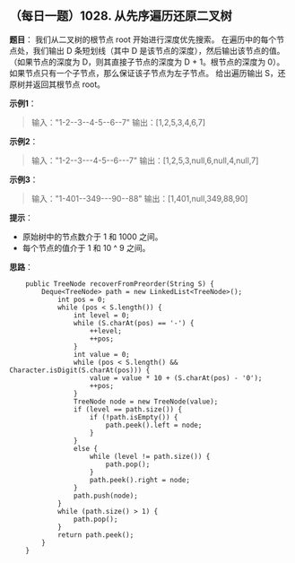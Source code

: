 ## （每日一题）1028. 从先序遍历还原二叉树
**题目**：
我们从二叉树的根节点 root 开始进行深度优先搜索。
在遍历中的每个节点处，我们输出 D 条短划线（其中 D 是该节点的深度），然后输出该节点的值。（如果节点的深度为 D，则其直接子节点的深度为 D + 1。根节点的深度为 0）。
如果节点只有一个子节点，那么保证该子节点为左子节点。
给出遍历输出 S，还原树并返回其根节点 root。

**示例1**：
>输入："1-2--3--4-5--6--7"
输出：[1,2,5,3,4,6,7]

**示例2**：
>输入："1-2--3---4-5--6---7"
输出：[1,2,5,3,null,6,null,4,null,7]

**示例3**：
>输入："1-401--349---90--88"
输出：[1,401,null,349,88,90]

**提示**：
* 原始树中的节点数介于 1 和 1000 之间。
* 每个节点的值介于 1 和 10 ^ 9 之间。

**思路**：
```
	public TreeNode recoverFromPreorder(String S) {
		Deque<TreeNode> path = new LinkedList<TreeNode>();
	        int pos = 0;
	        while (pos < S.length()) {
	            int level = 0;
	            while (S.charAt(pos) == '-') {
	                ++level;
	                ++pos;
	            }
	            int value = 0;
	            while (pos < S.length() && Character.isDigit(S.charAt(pos))) {
	                value = value * 10 + (S.charAt(pos) - '0');
	                ++pos;
	            }
	            TreeNode node = new TreeNode(value);
	            if (level == path.size()) {
	                if (!path.isEmpty()) {
	                    path.peek().left = node;
	                }
	            }
	            else {
	                while (level != path.size()) {
	                    path.pop();
	                }
	                path.peek().right = node;
	            }
	            path.push(node);
	        }
	        while (path.size() > 1) {
	            path.pop();
	        }
	        return path.peek();
	    }
	}
```

